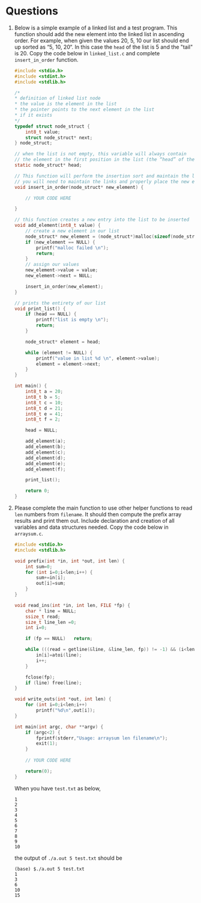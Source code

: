 # Questions

1. Below is a simple example of a linked list and a test program.
This function
should add the new element into the linked list in ascending order.
For example, when given the values 20, 5, 10 our list
should end up sorted as “5, 10, 20“.
In this case the `head` of the list is 5 and the "tail" is 20.
Copy the code below in `linked_list.c` and 
complete `insert_in_order` function. 

    ```C
    #include <stdio.h>
    #include <stdint.h>
    #include <stdlib.h>
    
    /*
    * definition of linked list node
    * the value is the element in the list
    * the pointer points to the next element in the list
    * if it exists
    */
    typedef struct node_struct {
        int8_t value;
        struct node_struct* next;
    } node_struct;
    
    // when the list is not empty, this variable will always contain
    // the element in the first position in the list (the “head” of the list)
    static node_struct* head;
    
    // This function will perform the insertion sort and maintain the linked list
    // you will need to maintain the links and properly place the new element
    void insert_in_order(node_struct* new_element) {

        // YOUR CODE HERE

    }
    
    // this function creates a new entry into the list to be inserted
    void add_element(int8_t value) {
        // create a new element in our list
        node_struct* new_element = (node_struct*)malloc(sizeof(node_struct));
        if (new_element == NULL) {
            printf("malloc failed \n");
            return;
        }
        // assign our values
        new_element->value = value;
        new_element->next = NULL;

        insert_in_order(new_element);
    }
    
    // prints the entirety of our list
    void print_list() {
        if (head == NULL) {
            printf("list is empty \n");
            return;
        }
    
        node_struct* element = head;

        while (element != NULL) {
            printf("value in list %d \n", element->value);
            element = element->next;
        }
    }
    
    int main() {
        int8_t a = 20;
        int8_t b = 5;
        int8_t c = 10;
        int8_t d = 21;
        int8_t e = 41;
        int8_t f = 2;

        head = NULL;

        add_element(a);
        add_element(b);
        add_element(c);
        add_element(d);
        add_element(e);
        add_element(f);

        print_list();

        return 0;
    }    
    ```

2. Please complete the main function to use other helper functions
to read `len` numbers from `filename`.
It should then compute the prefix array results and print them out.
Include declaration and creation of all variables and data structures needed.
Copy the code below in `arraysum.c`. 

    ```C
    #include <stdio.h>
    #include <stdlib.h>

    void prefix(int *in, int *out, int len) {
        int sum=0;
        for (int i=0;i<len;i++) {
            sum+=in[i];
            out[i]=sum;
        }
    }

    void read_ins(int *in, int len, FILE *fp) {
        char * line = NULL;
        ssize_t read;
        size_t line_len =0;
        int i=0;

        if (fp == NULL)   return;

        while (((read = getline(&line, &line_len, fp)) != -1) && (i<len)) {
            in[i]=atoi(line);
            i++;
        }

        fclose(fp);
        if (line) free(line);
    }

    void write_outs(int *out, int len) {
        for (int i=0;i<len;i++)
            printf("%d\n",out[i]);
    }

    int main(int argc, char **argv) {
        if (argc<2) {
            fprintf(stderr,"Usage: arraysum len filename\n");
            exit(1);
        }
        
        // YOUR CODE HERE

        return(0);
    }
    ```
    When you have `test.txt` as below,
    ```
    1
    2
    3
    4
    5
    6
    7
    8
    9
    10
    ```
    the output of `./a.out 5 test.txt` should be
    ```
    (base) $./a.out 5 test.txt 
    1
    3
    6
    10
    15
    ```